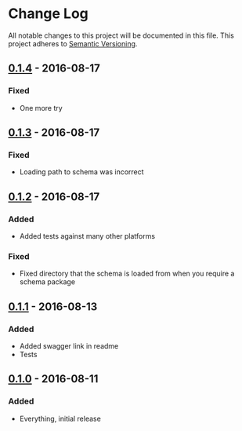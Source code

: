 # Change Log
All notable changes to this project will be documented in this file.
This project adheres to [Semantic Versioning](http://semver.org/).

## [0.1.4] - 2016-08-17

### Fixed

- One more try

## [0.1.3] - 2016-08-17

### Fixed

- Loading path to schema was incorrect

## [0.1.2] - 2016-08-17

### Added

- Added tests against many other platforms

### Fixed

- Fixed directory that the schema is loaded from when you require a
  schema package

## [0.1.1] - 2016-08-13
### Added

- Added swagger link in readme
- Tests

## [0.1.0] - 2016-08-11
### Added

- Everything, initial release

[0.1.4]: https://github.com/PurpleBooth/jane-open-api-autogenerate/compare/v0.1.3...v0.1.4
[0.1.3]: https://github.com/PurpleBooth/jane-open-api-autogenerate/compare/v0.1.2...v0.1.3
[0.1.2]: https://github.com/PurpleBooth/jane-open-api-autogenerate/compare/v0.1.1...v0.1.2
[0.1.1]: https://github.com/PurpleBooth/jane-open-api-autogenerate/compare/v0.1.0...v0.1.1
[0.1.0]: https://github.com/PurpleBooth/jane-open-api-autogenerate/commit/0d8dbdc2590bc033adc9dd5cdb474c87c913204e
